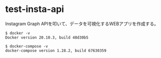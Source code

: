 # test-insta-api

Instagram Graph APIを叩いて、データを可視化するWEBアプリを作成する。  

```
$ docker -v
Docker version 20.10.3, build 48d30b5
```

```
$ docker-compose -v
docker-compose version 1.28.2, build 67630359
```